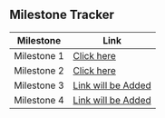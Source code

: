 ## Milestone Tracker

| Milestone   | Link             |
|-------------|------------------|
| Milestone 1 | [Click here](https://github.com/doondi30/AirAware_SmartAirQuality_September2025_RDGangadhar/blob/main/Week2/Milestone1.ipynb)  |
| Milestone 2 | [Click here](https://github.com/doondi30/AirAware_SmartAirQuality_September2025_RDGangadhar/tree/main/Week4/Milestone2)  |
| Milestone 3 | [Link will be Added](#)  |
| Milestone 4 | [Link will be Added](#)  |
